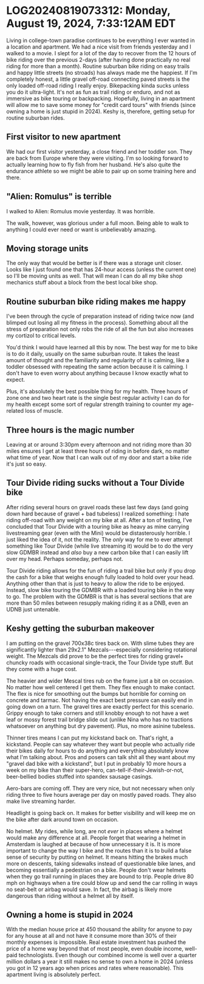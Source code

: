 # LOG20240819073312: Monday, August 19, 2024, 7:33:12AM EDT

Living in college-town paradise continues to be everything I ever wanted in a location and apartment. We had a nice visit from friends yesterday and I walked to a movie. I slept for a lot of the day to recover from the 12 hours of bike riding over the previous 2-days (after having done practically no real riding for more than a month). Routine suburban bike riding on easy trails and happy little streets (no stroads) has always made me the happiest. If I'm completely honest, a little gravel off-road connecting paved streets is the only loaded off-road riding I really enjoy. Bikepacking kinda sucks unless you do it ultra-light. It's not as fun as trail riding or enduro, and not as immersive as bike touring or backpacking. Hopefully, living in an apartment will allow me to save some money for "credit card tours" with friends (since owning a home is just stupid in 2024). Keshy is, therefore, getting setup for routine suburban rides.

## First visitor to new apartment

We had our first visitor yesterday, a close friend and her toddler son. They are back from Europe where they were visiting. I'm so looking forward to actually learning how to fly fish from her husband. He's also quite the endurance athlete so we might be able to pair up on some training here and there.

## "Alien: Romulus" is terrible

I walked to Alien: Romulus movie yesterday. It was horrible.

The walk, however, was glorious under a full moon. Being able to walk to anything I could ever need or want is unbelievably amazing. 

## Moving storage units

The only way that would be better is if there was a storage unit closer. Looks like I just found one that has 24-hour access (unless the current one) so I'll be moving units as well. That will mean I can do all my bike shop mechanics stuff about a block from the best local bike shop.

## Routine suburban bike riding makes me happy

I've been through the cycle of preparation instead of riding twice now (and blimped out losing all my fitness in the process). Something about all the stress of preparation not only robs the ride of all the fun but also increases my cortizol to critical levels. 

You'd think I would have learned all this by now. The best way for me to bike is to do it daily, usually on the same suburban route. It takes the least amount of thought and the familiarity and regularity of it is calming, like a toddler obsessed with repeating the same action because it is calming. I don't have to even worry about anything because I know exactly what to expect.

Plus, it's absolutely the best possible thing for my health. Three hours of zone one and two heart rate is the single best regular activity I can do for my health except some sort of regular strength training to counter my age-related loss of muscle.

## Three hours is the magic number

Leaving at or around 3:30pm every afternoon and not riding more than 30 miles ensures I get at least three hours of riding in before dark, no matter what time of year. Now that I can walk out of my door and start a bike ride it's just so easy.

## Tour Divide riding sucks without a Tour Divide bike

After riding several hours on gravel roads these last few days (and going down hard because of gravel + bad tubeless) I realized something: I hate riding off-road with any weight on my bike at all. After a ton of testing, I've concluded that Tour Divide with a touring bike as heavy as mine carrying livestreaming gear (even with the Mini) would be distasterously horrible. I just liked the idea of it, not the reality. The *only* way for me to ever attempt something like Tour Divide (while live streaming it) would be to do the very slow GDMBR instead and *also* buy a new carbon bike that I can easily lift over my head. Perhaps someday, perhaps not.

Tour Divide riding allows for the fun of riding a trail bike but only if you drop the cash for a bike that weighs enough fully loaded to hold over your head. Anything other than that is just to heavy to allow the ride to be enjoyed. Instead, slow bike touring the GDMBR with a loaded touring bike in the way to go. The problem with the GDMBR is that is has several sections that are more than 50 miles between resupply making riding it as a DNB, even an UDNB just untenable.

## Keshy getting the suburban makeover

I am putting on the gravel 700x38c tires back on. With slime tubes they are significantly lighter than 29x2.1" Mezcals---especially considering rotational weight. The Mezcals did prove to be the perfect tires for riding gravel+ chuncky roads with occasional single-track, the Tour Divide type stuff. But they come with a huge cost.

The heavier and wider Mescal tires rub on the frame just a bit on occasion. No matter how well centered I get them. They flex enough to make contact. The flex is nice for smoothing out the bumps but horrible for corning on concrete and tarmac. Not having the exact best pressure can easily end in going down on a turn. The gravel tires are exactly perfect for this scenario. Grippy enough to take corners and still knobby enough to not have a wet leaf or mossy forest trail bridge slide out (unlike Nina who has no tractions whatsoever on anything but dry pavement). Plus, no more asinine tubeless.

Thinner tires means I can put my kickstand back on. That's right, a kickstand. People can say whatever they want but people who actually ride their bikes daily for hours to do anything and everything absolutely know what I'm talking about. Pros and posers can talk shit all they want about my "gravel dad bike with a kickstand", but I put in probably 10 more hours a week on my bike than their super-hero, can-tell-if-their-Jewish-or-not, beer-bellied bodies stuffed into spandex sausage casings.

Aero-bars are coming off. They are very nice, but not necessary when only riding three to five hours average per day on mostly paved roads. They also make live streaming harder.

Headlight is going back on. It makes for better visibility and will keep me on the bike after dark around town on occasion.

No helmet. My rides, while long, are not *ever* in places where a helmet would make any difference at all. People forget that wearing a helmet in Amsterdam is laughed at because of how unnecessary it is. It is more important to change the way I bike and the routes than it is to build a false sense of security by putting on helmet. It means hitting the brakes much more on descents, taking sidewalks instead of questionable bike lanes, and becoming essentially a pedestrian on a bike. People don't wear helmets when they go trail running in places they are bound to trip. People drive 80 mph on highways when a tire could blow up and send the car rolling in ways no seat-belt or airbag would save. In fact, the airbag is likely more dangerous than riding without a helmet all by itself.

## Owning a home is stupid in 2024

With the median house price at 450 thousand the ability for anyone to pay for any house at all and not have it consume more than 30% of their monthly expenses is impossible. Real estate investment has pushed the price of a home way beyond that of most people, even double income, well-paid technologists. Even though our combined income is well over a quarter million dollars a year it still makes no sense to own a home in 2024 (unless you got in 12 years ago when prices and rates where reasonable). This apartment living is absolutely perfect.
